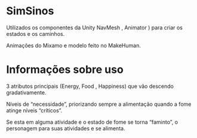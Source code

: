 # SimSinos

Utilizados os componentes da Unity NavMesh , Animator ) para criar
os estados e os caminhos.

Animações do Mixamo e modelo feito no MakeHuman.

# Informações sobre uso

3 atributos principais (Energy, Food , Happiness) que vão descendo gradativamente.

Níveis de “necessidade”, priorizando sempre a alimentação
quando a fome atinge níveis “críticos”.

Se esta em alguma atividade e o estado de fome se torna
“faminto”, o personagem para suas atividades e se alimenta.
